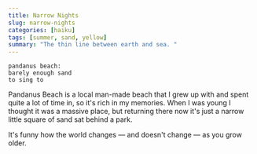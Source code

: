 ```yaml
---
title: Narrow Nights
slug: narrow-nights
categories: [haiku]
tags: [summer, sand, yellow]
summary: "The thin line between earth and sea. "
---
```


```
pandanus beach:
barely enough sand
to sing to
```

Pandanus Beach is a local man-made beach that I grew up with and spent quite a lot of time in, so it's rich in my memories. When I was young I thought it was a massive place, but returning there now it's just a narrow little square of sand sat behind a park.

It's funny how the world changes — and doesn't change — as you grow older.
